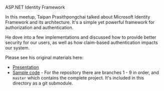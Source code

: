 ASP.NET Identity Framework

In this meetup, Taipan Prasithpongchai talked about Microsoft Identity Framework and its architecture. It's a simple yet powerful framework for authorization and authentication.

He dove into a few implementations and discussed how to provide better security for our users, as well as how claim-based authentication impacts our system.

Please see his original materials here:

- [Presentation](https://goo.gl/9nARUp)
- [Sample code](https://github.com/dewnoibkk/identityframework-demo) - For the repository there are branches 1 - 9 in order, and `master` which contains the complete project. It's included in this directory as a git submodule.
